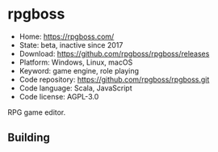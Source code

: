 # rpgboss

- Home: https://rpgboss.com/
- State: beta, inactive since 2017
- Download: https://github.com/rpgboss/rpgboss/releases
- Platform: Windows, Linux, macOS
- Keyword: game engine, role playing
- Code repository: https://github.com/rpgboss/rpgboss.git
- Code language: Scala, JavaScript
- Code license: AGPL-3.0

RPG game editor.

## Building
